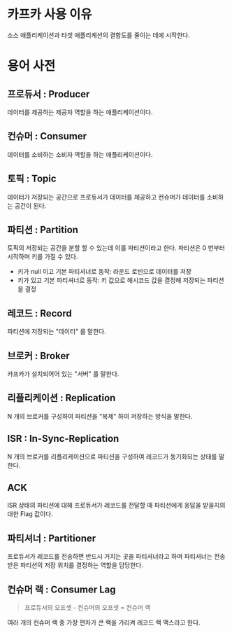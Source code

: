 # 카프카 사용 이유

소스 애플리케이션과 타겟 애플리케션의 결합도를 줄이는 데에 시작한다.

# 용어 사전

## 프로듀서 : Producer

데이터를 제공하는 제공자 역할을 하는 애플리케이션이다.

## 컨슈머 : Consumer

데이터를 소비하는 소비자 역할을 하는 애플리케이션이다.

## 토픽 : Topic

데이터가 저장되는 공간으로 프로듀서가 데이터를 제공하고 컨슈머가 데이터를 소비하는 공간이 된다.

## 파티션 : Partition

토픽의 저장되는 공간을 분할 할 수 있는데 이를 파티션이라고 한다. 파티션은 0 번부터 시작하며 키를 가질 수 있다.

- 키가 null 이고 기본 파티셔너로 동작: 라운드 로빈으로 데이터를 저장
- 키가 있고 기본 파티셔너로 동작: 키 값으로 해시코드 값을 결정해 저장되는 파티션을 결정

## 레코드 : Record

파티션에 저장되는 "데이터" 를 말한다.

## 브로커 : Broker

카프카가 설치되어어 있는 "서버" 를 말한다.

## 리플리케이션 : Replication

N 개의 브로커를 구성하여 파티션을 "복제" 하여 저장하는 방식을 말한다.

## ISR : In-Sync-Replication

N 개의 브로커를 리플리케이션으로 파티션을 구성하여 레코드가 동기화되는 상태를 말한다.

## ACK

ISR 상태의 파티션에 대해 프로듀서가 레코드를 전달할 때 파티션에게 응답을 받을지의 대한 Flag 값이다.

## 파티셔너 : Partitioner

프로듀서가 레코드를 전송하면 반드시 거치는 곳을 파티셔너라고 하며 파티셔너는 전송받은 파티션의 저장 위치를 결정하는 역할을 담당한다.

## 컨슈머 랙 : Consumer Lag

> 프로듀서의 오프셋 - 컨슈머의 오프셋 = 컨슈머 랙

여러 개의 컨슈머 랙 중 가장 편차가 큰 랙을 가리켜 레코드 랙 맥스라고 한다.